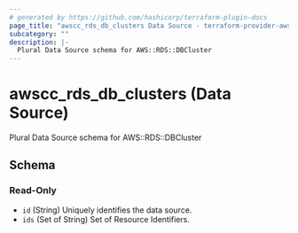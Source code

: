 ```yaml
---
# generated by https://github.com/hashicorp/terraform-plugin-docs
page_title: "awscc_rds_db_clusters Data Source - terraform-provider-awscc"
subcategory: ""
description: |-
  Plural Data Source schema for AWS::RDS::DBCluster
---
```


# awscc_rds_db_clusters (Data Source)

Plural Data Source schema for AWS::RDS::DBCluster



<!-- schema generated by tfplugindocs -->
## Schema

### Read-Only

- `id` (String) Uniquely identifies the data source.
- `ids` (Set of String) Set of Resource Identifiers.


